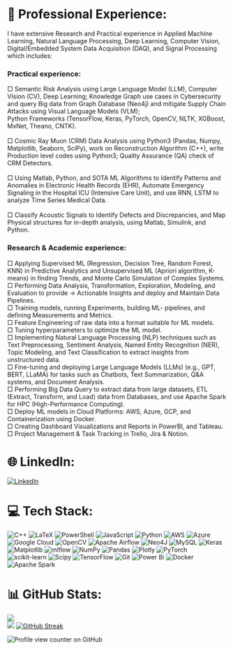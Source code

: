 # 💫 Professional Experience: 
I have extensive Research and Practical experience in Applied Machine Learning, Natural Language Processing, Deep Learning, Computer Vision, Digital/Embedded System Data Acquisition (DAQ), and Signal Processing which includes:
### Practical experience:   
□ Semantic Risk Analysis using Large Language Model (LLM), Computer Vision (CV), Deep Learning; Knowledge Graph use cases in Cybersecurity and query Big data from Graph Database (Neo4j) and mitigate Supply Chain Attacks using Visual Language Models (VLM);<br>Python Frameworks (TensorFlow, Keras, PyTorch, OpenCV, NLTK, XGBoost, MxNet, Theano, CNTK).<br><br>□ Cosmic Ray Muon (CRM) Data Analysis using Python3 (Pandas, Numpy, Matplotlib, Seaborn, SciPy), work on Reconstruction Algorithm (C++), write Production level codes using Python3; Quality Assurance (QA) check of CRM Detectors.<br><br>□ Using Matlab, Python, and SOTA ML Algorithms to Identify Patterns and Anomalies in Electronic Health Records (EHR), Automate Emergency Signaling in the Hospital ICU (Intensive Care Unit), and use RNN, LSTM to analyze Time Series Medical Data.<br><br>□ Classify Acoustic Signals to Identify Defects and Discrepancies, and Map Physical structures for in-depth analysis, using Matlab, Simulink, and Python. 
### Research & Academic experience:
□ Applying Supervised ML (Regression, Decision Tree, Random Forest, KNN) in Predictive Analytics and Unsupervised ML (Apriori algorithm, K-means) in finding Trends, and Monte Carlo Simulation of Complex Systems.<br>□ Performing Data Analysis, Transformation, Exploration, Modeling, and Evaluation to provide -> Actionable Insights and deploy and Maintain Data Pipelines.<br>□ Training models, running Experiments, building ML- pipelines, and defining Measurements and Metrics.<br>□ Feature Engineering of raw data into a format suitable for ML models.<br>□ Tuning hyperparameters to optimize the ML model.<br>□ Implementing Natural Language Processing (NLP) techniques such as Text Preprocessing, Sentiment Analysis, Named Entity Recognition (NER), Topic Modeling, and Text Classification to extract insights from unstructured data.<br>□ Fine-tuning and deploying Large Language Models (LLMs) (e.g., GPT, BERT, LLaMA) for tasks such as Chatbots, Text Summarization, Q&A systems, and Document Analysis.<br> □ Performing Big Data Query to extract data from large datasets, ETL (Extract, Transform, and Load) data from Databases, and use Apache Spark for HPC (High-Performance Computing).<br>□ Deploy ML models in Cloud Platforms: AWS, Azure, GCP, and Containerization using Docker.<br>□ Creating Dashboard Visualizations and Reports in PowerBI, and Tableau.<br>□ Project Management & Task Tracking in Trello, Jira & Notion.<br>

# 🌐 LinkedIn:
[![LinkedIn](https://img.shields.io/badge/LinkedIn-%230077B5.svg?logo=linkedin&logoColor=white)](https://www.linkedin.com/in/saifur-rahman-9059b2b3/) 

# 💻 Tech Stack:
![C++](https://img.shields.io/badge/c++-%2300599C.svg?style=flat-square&logo=c%2B%2B&logoColor=white) ![LaTeX](https://img.shields.io/badge/latex-%23008080.svg?style=flat-square&logo=latex&logoColor=white) ![PowerShell](https://img.shields.io/badge/PowerShell-%235391FE.svg?style=flat-square&logo=powershell&logoColor=white) ![JavaScript](https://img.shields.io/badge/javascript-%23323330.svg?style=flat-square&logo=javascript&logoColor=%23F7DF1E) ![Python](https://img.shields.io/badge/python-3670A0?style=flat-square&logo=python&logoColor=ffdd54) ![AWS](https://img.shields.io/badge/AWS-%23FF9900.svg?style=flat-square&logo=amazon-aws&logoColor=white) ![Azure](https://img.shields.io/badge/azure-%230072C6.svg?style=flat-square&logo=microsoftazure&logoColor=white) ![Google Cloud](https://img.shields.io/badge/GoogleCloud-%234285F4.svg?style=flat-square&logo=google-cloud&logoColor=white) ![OpenCV](https://img.shields.io/badge/opencv-%23white.svg?style=flat-square&logo=opencv&logoColor=white) ![Apache Airflow](https://img.shields.io/badge/Apache%20Airflow-017CEE?style=flat-square&logo=Apache%20Airflow&logoColor=white) ![Neo4J](https://img.shields.io/badge/Neo4j-008CC1?style=flat-square&logo=neo4j&logoColor=white) ![MySQL](https://img.shields.io/badge/mysql-4479A1.svg?style=flat-square&logo=mysql&logoColor=white) ![Keras](https://img.shields.io/badge/Keras-%23D00000.svg?style=flat-square&logo=Keras&logoColor=white) ![Matplotlib](https://img.shields.io/badge/Matplotlib-%23ffffff.svg?style=flat-square&logo=Matplotlib&logoColor=black) ![mlflow](https://img.shields.io/badge/mlflow-%23d9ead3.svg?style=flat-square&logo=numpy&logoColor=blue) ![NumPy](https://img.shields.io/badge/numpy-%23013243.svg?style=flat-square&logo=numpy&logoColor=white) ![Pandas](https://img.shields.io/badge/pandas-%23150458.svg?style=flat-square&logo=pandas&logoColor=white) ![Plotly](https://img.shields.io/badge/Plotly-%233F4F75.svg?style=flat-square&logo=plotly&logoColor=white) ![PyTorch](https://img.shields.io/badge/PyTorch-%23EE4C2C.svg?style=flat-square&logo=PyTorch&logoColor=white) ![scikit-learn](https://img.shields.io/badge/scikit--learn-%23F7931E.svg?style=flat-square&logo=scikit-learn&logoColor=white) ![Scipy](https://img.shields.io/badge/SciPy-%230C55A5.svg?style=flat-square&logo=scipy&logoColor=%white) ![TensorFlow](https://img.shields.io/badge/TensorFlow-%23FF6F00.svg?style=flat-square&logo=TensorFlow&logoColor=white) ![Git](https://img.shields.io/badge/git-%23F05033.svg?style=flat-square&logo=git&logoColor=white) ![Power Bi](https://img.shields.io/badge/power_bi-F2C811?style=flat-square&logo=powerbi&logoColor=black) ![Docker](https://img.shields.io/badge/docker-%230db7ed.svg?style=flat-square&logo=docker&logoColor=white) ![Apache Spark](https://img.shields.io/badge/Apache%20Spark-FDEE21?style=flat-square&logo=apachespark&logoColor=black)
# 📊 GitHub Stats:

![](https://github-readme-streak-stats.herokuapp.com/?user=SaifurRR&theme=holi&hide_border=false)<br/>
![](https://github-readme-stats.vercel.app/api/top-langs/?username=SaifurRR&theme=holi&hide_border=false&include_all_commits=true&count_private=true&layout=compact)
[![GitHub Streak](https://streak-stats.demolab.com/?user=SaifurRR1&theme=dark)](https://git.io/streak-stats)

<!-- Proudly created with GPRM ( https://gprm.itsvg.in ) -->


![Profile view counter on GitHub](https://komarev.com/ghpvc/?username=SaifurRR)
